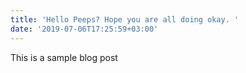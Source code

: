 ```yaml
---
title: 'Hello Peeps? Hope you are all doing okay. '
date: '2019-07-06T17:25:59+03:00'
---
```

This is a sample blog post
